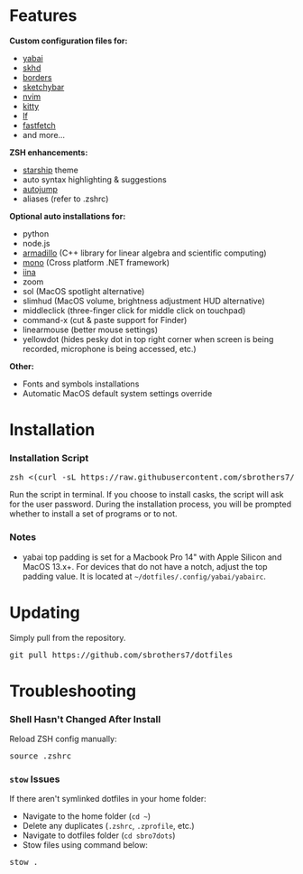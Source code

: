 # Features
**Custom configuration files for:**
- [yabai](https://github.com/koekeishiya/yabai)
- [skhd](https://github.com/koekeishiya/skhd)
- [borders](https://github.com/FelixKratz/JankyBorders)
- [sketchybar](https://github.com/FelixKratz/SketchyBar)
- [nvim](https://neovim.io/)
- [kitty](https://sw.kovidgoyal.net/kitty/)
- [lf](https://github.com/gokcehan/lf)
- [fastfetch](https://github.com/fastfetch-cli/fastfetch)
- and more...

**ZSH enhancements:**
- [starship](https://github.com/catppuccin/starship) theme
- auto syntax highlighting & suggestions
- [autojump](https://github.com/wting/autojump)
- aliases (refer to .zshrc)

**Optional auto installations for:**
- python
- node.js
- [armadillo](https://arma.sourceforge.net/download.html) (C++ library for linear algebra and scientific computing)
- [mono](https://gitlab.winehq.org/mono/mono) (Cross platform .NET framework)
- [iina](https://iina.io/)
- zoom
- sol (MacOS spotlight alternative)
- slimhud (MacOS volume, brightness adjustment HUD alternative)
- middleclick (three-finger click for middle click on touchpad)
- command-x (cut & paste support for Finder)
- linearmouse (better mouse settings)
- yellowdot (hides pesky dot in top right corner when screen is being recorded, microphone is being accessed, etc.)

**Other:**
- Fonts and symbols installations
- Automatic MacOS default system settings override


# Installation
### Installation Script
<pre lang="markdown">zsh <(curl -sL https://raw.githubusercontent.com/sbrothers7/dotfiles/main/install.sh)</pre>
Run the script in terminal. If you choose to install casks, the script will ask for the user password. During the installation process, you will be prompted whether to install a set of programs or to not.

### Notes
- yabai top padding is set for a Macbook Pro 14" with Apple Silicon and MacOS 13.x+. For devices that do not have a notch, adjust the top padding value. It is located at ```~/dotfiles/.config/yabai/yabairc```.

# Updating
Simply pull from the repository.
<pre lang="markdown">git pull https://github.com/sbrothers7/dotfiles</pre>

# Troubleshooting
### Shell Hasn't Changed After Install
Reload ZSH config manually:
<pre lang="markdown">source .zshrc</pre>

### ```stow``` Issues
If there aren't symlinked dotfiles in your home folder:
- Navigate to the home folder (```cd ~```)
- Delete any duplicates (```.zshrc```, ```.zprofile```, etc.)
- Navigate to dotfiles folder (```cd sbro7dots```)
- Stow files using command below:
<pre lang="markdown">stow .</pre>
